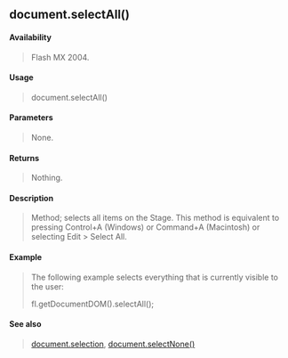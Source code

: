## document.selectAll()

#### Availability

> Flash MX 2004.

#### Usage

> document.selectAll()

#### Parameters

> None.

#### Returns

> Nothing.

#### Description

> Method; selects all items on the Stage. This method is equivalent to pressing Control+A (Windows) or Command+A (Macintosh) or selecting Edit \> Select All.

#### Example

> The following example selects everything that is currently visible to the user:
>
> fl.getDocumentDOM().selectAll();

#### See also

> [document.selection](#document.selection), [document.selectNone()](#_bookmark276)

<span id="document.selection" class="anchor"></span>
